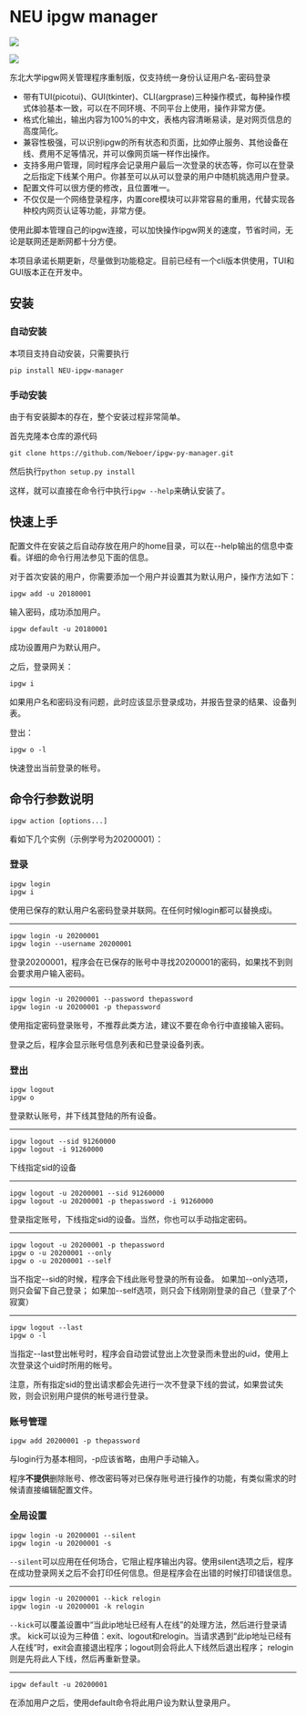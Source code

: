 # NEU ipgw manager

![](https://img.shields.io/badge/NEU-ipgw--manager-blue.svg)

![](https://raw.githubusercontent.com/Neboer/ipgw-py-manager/master/IPGW.svg)

东北大学ipgw网关管理程序重制版，仅支持统一身份认证用户名-密码登录

- 带有TUI(picotui)、GUI(tkinter)、CLI(argprase)三种操作模式，每种操作模式体验基本一致，可以在不同环境、不同平台上使用，操作非常方便。
- 格式化输出，输出内容为100%的中文，表格内容清晰易读，是对网页信息的高度简化。
- 兼容性极强，可以识别ipgw的所有状态和页面，比如停止服务、其他设备在线、费用不足等情况，并可以像网页端一样作出操作。
- 支持多用户管理，同时程序会记录用户最后一次登录的状态等，你可以在登录之后指定下线某个用户。你甚至可以从可以登录的用户中随机挑选用户登录。
- 配置文件可以很方便的修改，且位置唯一。
- 不仅仅是一个网络登录程序，内置core模块可以非常容易的重用，代替实现各种校内网页认证等功能，非常方便。

使用此脚本管理自己的ipgw连接，可以加快操作ipgw网关的速度，节省时间，无论是联网还是断网都十分方便。

本项目承诺长期更新，尽量做到功能稳定。目前已经有一个cli版本供使用，TUI和GUI版本正在开发中。

## 安装
### 自动安装
本项目支持自动安装，只需要执行

```pip install NEU-ipgw-manager```

### 手动安装
由于有安装脚本的存在，整个安装过程非常简单。

首先克隆本仓库的源代码

`git clone https://github.com/Neboer/ipgw-py-manager.git`

然后执行`python setup.py install`

这样，就可以直接在命令行中执行`ipgw --help`来确认安装了。

## 快速上手

配置文件在安装之后自动存放在用户的home目录，可以在--help输出的信息中查看。详细的命令行用法参见下面的信息。

对于首次安装的用户，你需要添加一个用户并设置其为默认用户，操作方法如下：

```shell
ipgw add -u 20180001
```

输入密码，成功添加用户。

```shell
ipgw default -u 20180001
```

成功设置用户为默认用户。

之后，登录网关：

```shell
ipgw i
```

如果用户名和密码没有问题，此时应该显示登录成功，并报告登录的结果、设备列表。

登出：

```shell
ipgw o -l
```

快速登出当前登录的帐号。

## 命令行参数说明

`ipgw action [options...]`

看如下几个实例（示例学号为20200001）：

### 登录

```shell
ipgw login
ipgw i
```

使用已保存的默认用户名密码登录并联网。在任何时候login都可以替换成i。

---

```shell
ipgw login -u 20200001
ipgw login --username 20200001
```

登录20200001，程序会在已保存的账号中寻找20200001的密码，如果找不到则会要求用户输入密码。

---

```shell
ipgw login -u 20200001 --password thepassword
ipgw login -u 20200001 -p thepassword
```

使用指定密码登录账号，不推荐此类方法，建议不要在命令行中直接输入密码。

登录之后，程序会显示账号信息列表和已登录设备列表。

### 登出

```shell
ipgw logout
ipgw o
```

登录默认账号，并下线其登陆的所有设备。

---

```shell
ipgw logout --sid 91260000
ipgw logout -i 91260000
```

下线指定sid的设备

---

```shell
ipgw logout -u 20200001 --sid 91260000
ipgw logout -u 20200001 -p thepassword -i 91260000
```

登录指定账号，下线指定sid的设备。当然，你也可以手动指定密码。

---

```shell
ipgw logout -u 20200001 -p thepassword
ipgw o -u 20200001 --only
ipgw o -u 20200001 --self
```

当不指定--sid的时候，程序会下线此账号登录的所有设备。 如果加--only选项，则只会留下自己登录； 如果加--self选项，则只会下线刚刚登录的自己（登录了个寂寞）

---

```shell
ipgw logout --last
ipgw o -l
```

当指定--last登出帐号时，程序会自动尝试登出上次登录而未登出的uid，使用上次登录这个uid时所用的帐号。

注意，所有指定sid的登出请求都会先进行一次不登录下线的尝试，如果尝试失败，则会识别用户提供的帐号进行登录。

### 账号管理

```shell
ipgw add 20200001 -p thepassword
```

与login行为基本相同，-p应该省略，由用户手动输入。

程序**不提供**删除账号、修改密码等对已保存账号进行操作的功能，有类似需求的时候请直接编辑配置文件。

### 全局设置

```shell
ipgw login -u 20200001 --silent
ipgw login -u 20200001 -s
```

`--silent`可以应用在任何场合，它阻止程序输出内容。使用silent选项之后，程序在成功登录网关之后不会打印任何信息。但是程序会在出错的时候打印错误信息。

---

```shell
ipgw login -u 20200001 --kick relogin
ipgw login -u 20200001 -k relogin
```

`--kick`可以覆盖设置中“当此ip地址已经有人在线”的处理方法，然后进行登录请求。
kick可以设为三种值：exit、logout和relogin。当请求遇到“此ip地址已经有人在线”时，exit会直接退出程序；logout则会将此人下线然后退出程序； relogin则是先将此人下线，然后再重新登录。

---

```shell
ipgw default -u 20200001
```

在添加用户之后，使用default命令将此用户设为默认登录用户。